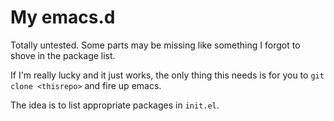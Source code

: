 # My emacs.d

Totally untested. Some parts may be missing like something I forgot to shove in the package list.

If I'm really lucky and it just works, the only thing this needs is for you to `git clone <thisrepo>` and fire up emacs.

The idea is to list appropriate packages in `init.el`.